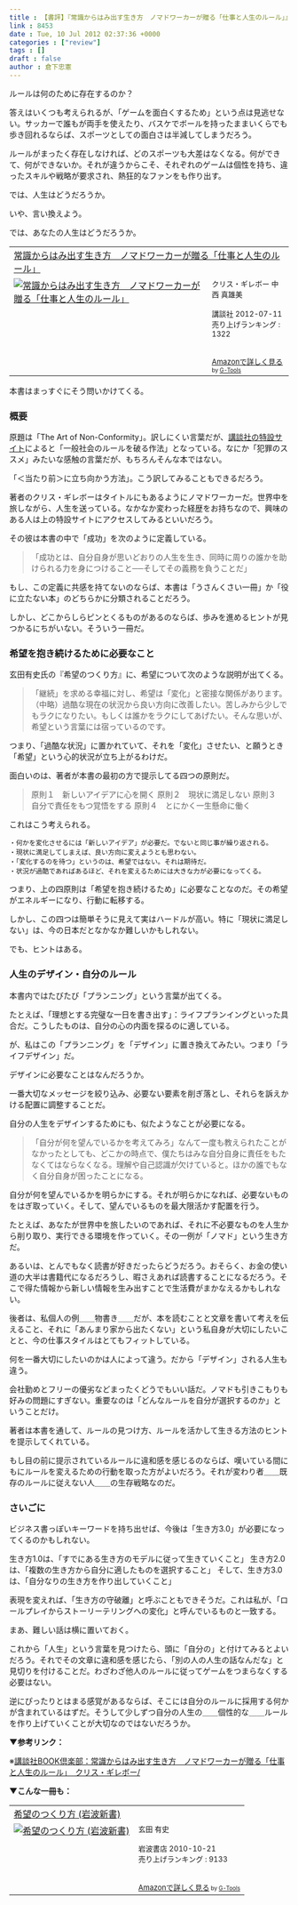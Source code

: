 ```yaml
---
title : 【書評】『常識からはみ出す生き方　ノマドワーカーが贈る「仕事と人生のルール」』（クリス・ギレボー）
link : 8453
date : Tue, 10 Jul 2012 02:37:36 +0000
categories : ["review"]
tags : []
draft : false
author : 倉下忠憲
---
```


ルールは何のために存在するのか？

答えはいくつも考えられるが、「ゲームを面白くするため」という点は見逃せない。サッカーで誰もが両手を使えたり、バスケでボールを持ったままいくらでも歩き回れるならば、スポーツとしての面白さは半減してしまうだろう。

ルールがまったく存在しなければ、どのスポーツも大差はなくなる。何ができて、何ができないか。それが違うからこそ、それぞれのゲームは個性を持ち、違ったスキルや戦略が要求され、熱狂的なファンをも作り出す。

では、人生はどうだろうか。

いや、言い換えよう。

では、あなたの人生はどうだろうか。

<table  border="0" cellpadding="5"><tr><td colspan="2"><a href="http://www.amazon.co.jp/%E5%B8%B8%E8%AD%98%E3%81%8B%E3%82%89%E3%81%AF%E3%81%BF%E5%87%BA%E3%81%99%E7%94%9F%E3%81%8D%E6%96%B9-%E3%83%8E%E3%83%9E%E3%83%89%E3%83%AF%E3%83%BC%E3%82%AB%E3%83%BC%E3%81%8C%E8%B4%88%E3%82%8B%E3%80%8C%E4%BB%95%E4%BA%8B%E3%81%A8%E4%BA%BA%E7%94%9F%E3%81%AE%E3%83%AB%E3%83%BC%E3%83%AB%E3%80%8D-%E3%82%AF%E3%83%AA%E3%82%B9%E3%83%BB%E3%82%AE%E3%83%AC%E3%83%9C%E3%83%BC/dp/4062172267%3FSubscriptionId%3D15SMZCTB9V8NGR2TW082%26tag%3Drashita1000-22%26linkCode%3Dxm2%26camp%3D2025%26creative%3D165953%26creativeASIN%3D4062172267" target="_blank">常識からはみ出す生き方　ノマドワーカーが贈る「仕事と人生のルール」</a><img src="http://www.assoc-amazon.jp/e/ir?t=rashita1000-22&l=ur2&o=9" width="1" height="1" style="border: none;" alt="" /></td></tr><tr><td valign="top"><a href="http://www.amazon.co.jp/%E5%B8%B8%E8%AD%98%E3%81%8B%E3%82%89%E3%81%AF%E3%81%BF%E5%87%BA%E3%81%99%E7%94%9F%E3%81%8D%E6%96%B9-%E3%83%8E%E3%83%9E%E3%83%89%E3%83%AF%E3%83%BC%E3%82%AB%E3%83%BC%E3%81%8C%E8%B4%88%E3%82%8B%E3%80%8C%E4%BB%95%E4%BA%8B%E3%81%A8%E4%BA%BA%E7%94%9F%E3%81%AE%E3%83%AB%E3%83%BC%E3%83%AB%E3%80%8D-%E3%82%AF%E3%83%AA%E3%82%B9%E3%83%BB%E3%82%AE%E3%83%AC%E3%83%9C%E3%83%BC/dp/4062172267%3FSubscriptionId%3D15SMZCTB9V8NGR2TW082%26tag%3Drashita1000-22%26linkCode%3Dxm2%26camp%3D2025%26creative%3D165953%26creativeASIN%3D4062172267" target="_blank"><img src="http://ecx.images-amazon.com/images/I/517YanPR9QL._SL160_.jpg" border="0" alt="常識からはみ出す生き方　ノマドワーカーが贈る「仕事と人生のルール」" /></a></td><td valign="top"><font size="-1">クリス・ギレボー 中西 真雄美 <br /><br />講談社  2012-07-11<br />売り上げランキング : 1322<br /><br /><br /><a href="http://www.amazon.co.jp/%E5%B8%B8%E8%AD%98%E3%81%8B%E3%82%89%E3%81%AF%E3%81%BF%E5%87%BA%E3%81%99%E7%94%9F%E3%81%8D%E6%96%B9-%E3%83%8E%E3%83%9E%E3%83%89%E3%83%AF%E3%83%BC%E3%82%AB%E3%83%BC%E3%81%8C%E8%B4%88%E3%82%8B%E3%80%8C%E4%BB%95%E4%BA%8B%E3%81%A8%E4%BA%BA%E7%94%9F%E3%81%AE%E3%83%AB%E3%83%BC%E3%83%AB%E3%80%8D-%E3%82%AF%E3%83%AA%E3%82%B9%E3%83%BB%E3%82%AE%E3%83%AC%E3%83%9C%E3%83%BC/dp/4062172267%3FSubscriptionId%3D15SMZCTB9V8NGR2TW082%26tag%3Drashita1000-22%26linkCode%3Dxm2%26camp%3D2025%26creative%3D165953%26creativeASIN%3D4062172267" target="_blank">Amazonで詳しく見る</a></font><font size="-2"> by <a href="http://www.goodpic.com/mt/aws/index.html" >G-Tools</a></font></td></tr></table>

本書はまっすぐにそう問いかけてくる。

<h3>概要</h3>
原題は「The Art of Non-Conformity」。訳しにくい言葉だが、<a href="http://www.bookclub.kodansha.co.jp/books/topics/nomadworker/">講談社の特設サイト</a>によると「一般社会のルールを破る作法」となっている。なにか「犯罪のススメ」みたいな感触の言葉だが、もちろんそんな本ではない。


「＜当たり前＞に立ち向かう方法」。こう訳してみることもできるだろう。

著者のクリス・ギレボーはタイトルにもあるようにノマドワーカーだ。世界中を旅しながら、人生を送っている。なかなか変わった経歴をお持ちなので、興味のある人は上の特設サイトにアクセスしてみるといいだろう。

その彼は本書の中で「成功」を次のように定義している。

<blockquote>
「成功とは、自分自身が思いどおりの人生を生き、同時に周りの誰かを助けられる力を身につけること──そしてその義務を負うことだ」
</blockquote>

もし、この定義に共感を持てないのならば、本書は「うさんくさい一冊」か「役に立たない本」のどちらかに分類されることだろう。

しかし、どこからしらピンとくるものがあるのならば、歩みを進めるヒントが見つかるにちがいない。そういう一冊だ。

<h3>希望を抱き続けるために必要なこと</h3>
玄田有史氏の『希望のつくり方』に、希望について次のような説明が出てくる。

<blockquote>
「継続」を求める幸福に対し、希望は「変化」と密接な関係があります。（中略）過酷な現在の状況から良い方向に改善したい。苦しみから少しでもラクになりたい。もしくは誰かをラクにしてあげたい。そんな思いが、希望という言葉には宿っているのです。 
</blockquote>

つまり、「過酷な状況」に置かれていて、それを「変化」させたい、と願うとき「希望」という心的状況が立ち上がるわけだ。

面白いのは、著者が本書の最初の方で提示してる四つの原則だ。

<blockquote>
原則１　新しいアイデアに心を開く
原則２　現状に満足しない
原則３　自分で責任をもつ覚悟をする
原則４　とにかく一生懸命に働く
</blockquote>

これはこう考えられる。

	・何かを変化させるには「新しいアイデア」が必要だ。でないと同じ事が繰り返される。
	・現状に満足してしまえば、良い方向に変えようとも思わない。
	・「変化するのを待つ」というのは、希望ではない。それは期待だ。
	・状況が過酷であればあるほど、それを変えるためには大きな力が必要になってくる。




つまり、上の四原則は「希望を抱き続けるため」に必要なことなのだ。その希望がエネルギーになり、行動に転移する。

しかし、この四つは簡単そうに見えて実はハードルが高い。特に「現状に満足しない」は、今の日本だとなかなか難しいかもしれない。

でも、ヒントはある。


<h3>人生のデザイン・自分のルール</h3>
本書内ではたびたび「プランニング」という言葉が出てくる。

たとえば、「理想とする完璧な一日を書き出す」：ライフプランイングといった具合だ。こうしたものは、自分の心の内面を探るのに適している。

が、私はこの「プランニング」を「デザイン」に置き換えてみたい。つまり「ライフデザイン」だ。

デザインに必要なことはなんだろうか。

一番大切なメッセージを絞り込み、必要ない要素を削ぎ落とし、それらを訴えかける配置に調整することだ。

自分の人生をデザインするためにも、似たようなことが必要になる。

<blockquote>
「自分が何を望んでいるかを考えてみろ」なんて一度も教えられたことがなかったとしても、どこかの時点で、僕たちはみな自分自身に責任をもたなくてはならなくなる。理解や自己認識が欠けていると。ほかの誰でもなく自分自身が困ったことになる。
</blockquote>

自分が何を望んでいるかを明らかにする。それが明らかになれば、必要ないものをはぎ取っていく。そして、望んでいるものを最大限活かす配置を行う。

たとえば、あなたが世界中を旅したいのであれば、それに不必要なものを人生から削り取り、実行できる環境を作っていく。その一例が「ノマド」という生き方だ。

あるいは、とんでもなく読書が好きだったらどうだろう。おそらく、お金の使い道の大半は書籍代になるだろうし、暇さえあれば読書することになるだろう。そこで得た情報から新しい情報を生み出すことで生活費がまかなえるかもしれない。

後者は、私個人の例＿＿物書き＿＿だが、本を読むことと文章を書いて考えを伝えること、それに「あんまり家から出たくない」という私自身が大切にしたいことと、今の仕事スタイルはとてもフィットしている。

何を一番大切にしたいのかは人によって違う。だから「デザイン」される人生も違う。

会社勤めとフリーの優劣などまったくどうでもいい話だ。ノマドも引きこもりも好みの問題にすぎない。重要なのは「どんなルールを自分が選択するのか」ということだけ。

著者は本書を通して、ルールの見つけ方、ルールを活かして生きる方法のヒントを提示してくれている。

もし目の前に提示されているルールに違和感を感じるのならば、嘆いている間にもにルールを変えるための行動を取った方がよいだろう。それが変わり者＿＿既存のルールに従えない人＿＿の生存戦略なのだ。
<h3>さいごに</h3>
ビジネス書っぽいキーワードを持ち出せば、今後は「生き方3.0」が必要になってくるのかもしれない。

生き方1.0は、「すでにある生き方のモデルに従って生きていくこと」
生き方2.0は、「複数の生き方から自分に適したものを選択すること」
そして、生き方3.0は、「自分なりの生き方を作り出していくこと」

表現を変えれば、「生き方の守破離」と呼ぶこともできそうだ。これは私が、「ロールプレイからストーリーテリングへの変化」と呼んでいるものと一致する。

まあ、難しい話は横に置いておく。

これから「人生」という言葉を見つけたら、頭に「自分の」と付けてみるとよいだろう。それでその文章に違和感を感じたら、「別の人の人生の話なんだな」と見切りを付けることだ。わざわざ他人のルールに従ってゲームをつまらなくする必要はない。

逆にぴったりとはまる感覚があるならば、そこには自分のルールに採用する何かが含まれているはずだ。そうして少しずつ自分の人生の＿＿個性的な＿＿ルールを作り上げていくことが大切なのではないだろうか。

<strong>▼参考リンク：</strong>

※<a href="http://www.bookclub.kodansha.co.jp/books/topics/nomadworker/">講談社BOOK倶楽部：常識からはみ出す生き方　ノマドワーカーが贈る「仕事と人生のルール」　クリス・ギレボー/</a>

<strong>▼こんな一冊も：</strong>
<table  border="0" cellpadding="5"><tr><td colspan="2"><a href="http://www.amazon.co.jp/%E5%B8%8C%E6%9C%9B%E3%81%AE%E3%81%A4%E3%81%8F%E3%82%8A%E6%96%B9-%E5%B2%A9%E6%B3%A2%E6%96%B0%E6%9B%B8-%E7%8E%84%E7%94%B0-%E6%9C%89%E5%8F%B2/dp/4004312701%3FSubscriptionId%3D15SMZCTB9V8NGR2TW082%26tag%3Drashita1000-22%26linkCode%3Dxm2%26camp%3D2025%26creative%3D165953%26creativeASIN%3D4004312701" target="_blank">希望のつくり方 (岩波新書)</a><img src="http://www.assoc-amazon.jp/e/ir?t=rashita1000-22&l=ur2&o=9" width="1" height="1" style="border: none;" alt="" /></td></tr><tr><td valign="top"><a href="http://www.amazon.co.jp/%E5%B8%8C%E6%9C%9B%E3%81%AE%E3%81%A4%E3%81%8F%E3%82%8A%E6%96%B9-%E5%B2%A9%E6%B3%A2%E6%96%B0%E6%9B%B8-%E7%8E%84%E7%94%B0-%E6%9C%89%E5%8F%B2/dp/4004312701%3FSubscriptionId%3D15SMZCTB9V8NGR2TW082%26tag%3Drashita1000-22%26linkCode%3Dxm2%26camp%3D2025%26creative%3D165953%26creativeASIN%3D4004312701" target="_blank"><img src="http://ecx.images-amazon.com/images/I/41gOFTi0g1L._SL160_.jpg" border="0" alt="希望のつくり方 (岩波新書)" /></a></td><td valign="top"><font size="-1">玄田 有史 <br /><br />岩波書店  2010-10-21<br />売り上げランキング : 9133<br /><br /><br /><a href="http://www.amazon.co.jp/%E5%B8%8C%E6%9C%9B%E3%81%AE%E3%81%A4%E3%81%8F%E3%82%8A%E6%96%B9-%E5%B2%A9%E6%B3%A2%E6%96%B0%E6%9B%B8-%E7%8E%84%E7%94%B0-%E6%9C%89%E5%8F%B2/dp/4004312701%3FSubscriptionId%3D15SMZCTB9V8NGR2TW082%26tag%3Drashita1000-22%26linkCode%3Dxm2%26camp%3D2025%26creative%3D165953%26creativeASIN%3D4004312701" target="_blank">Amazonで詳しく見る</a></font><font size="-2"> by <a href="http://www.goodpic.com/mt/aws/index.html" >G-Tools</a></font></td></tr></table>


